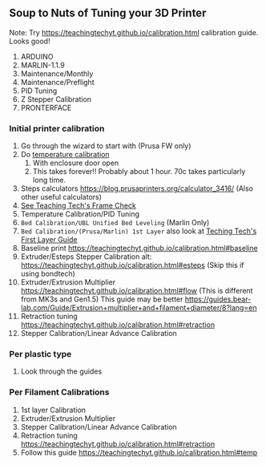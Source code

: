 
## Soup to Nuts of Tuning your 3D Printer

Note: Try https://teachingtechyt.github.io/calibration.html calibration guide. Looks good!

1. ARDUINO
2. MARLIN-1.1.9
3. Maintenance/Monthly
4. Maintenance/Preflight
5. PID Tuning
6. Z Stepper Calibration
7. PRONTERFACE

### Initial printer calibration
1. Go through the wizard to start with (Prusa FW only)
2. Do [temperature calibration](https://help.prusa3d.com/en/article/temperature-calibration_133266) 
	1. With enclosure door open
	2. This takes forever!! Probably about 1 hour. 70c takes particularly long time.
3. Steps calculators https://blog.prusaprinters.org/calculator_3416/ (Also other useful calculators)
4. [See Teaching Tech's Frame Check](https://teachingtechyt.github.io/calibration.html#frame)
5. Temperature Calibration/PID Tuning
6. `Bed Calibration/UBL Unified Bed Leveling` (Marlin Only)
7. `Bed Calibration/(Prusa/Marlin) 1st Layer` also look at [Teching Tech's First Layer Guide](https://teachingtechyt.github.io/calibration.html#firstlayer)
8. Baseline print https://teachingtechyt.github.io/calibration.html#baseline
9. Extruder/Esteps Stepper Calibration alt: https://teachingtechyt.github.io/calibration.html#esteps (Skip this if using bondtech)
10. Extruder/Extrusion Multiplier https://teachingtechyt.github.io/calibration.html#flow (This is different from MK3s and Gen1.5) This guide may be better https://guides.bear-lab.com/Guide/Extrusion+multiplier+and+filament+diameter/8?lang=en
11. Retraction tuning https://teachingtechyt.github.io/calibration.html#retraction
12. Stepper Calibration/Linear Advance Calibration
### Per plastic type
1. Look through the guides

### Per Filament Calibrations
1. 1st layer Calibration
2. Extruder/Extrusion Multiplier
4. Stepper Calibration/Linear Advance Calibration
5. Retraction tuning https://teachingtechyt.github.io/calibration.html#retraction
6. Follow this guide https://teachingtechyt.github.io/calibration.html#temp
<!--stackedit_data:
eyJoaXN0b3J5IjpbLTI2MDIxMTcwLDEwMzUzNjYyNzQsLTgxNz
gzOTkzNCwxNzQwODU3MjQsLTIyOTUzNzk3OSwxNjI5OTE3NjIx
LDE0Mjk0MDE0MSwxOTYxNjAwMjczLC00Mjg3MTg2OTAsLTEwOD
ExOTY3ODUsMTExNzc4NjYwNiw1MjYxMDAzNjIsMTY0NjIwODQ5
LC0xMTQwMTUzNSwtNzY5NDcyNzU3LC03MjkzNzQwNjQsNTEwND
cwMDYxLDgxOTY2MjIwNCw1OTY5NjUwODYsOTAxNDM3MDc2XX0=

-->